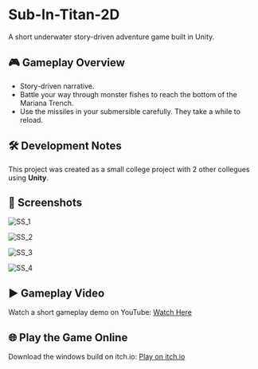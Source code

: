 # Sub-In-Titan-2D

A short underwater story-driven adventure game built in Unity.

## 🎮 Gameplay Overview

- Story-driven narrative.
- Battle your way through monster fishes to reach the bottom of the Mariana Trench.
- Use the missiles in your submersible carefully. They take a while to reload.

## 🛠 Development Notes

This project was created as a small college project with 2 other collegues using **Unity**.

## 📸 Screenshots

![SS_1](https://github.com/user-attachments/assets/35fad6ca-bb35-47a7-b8c7-dc1c6e97c561)

![SS_2](https://github.com/user-attachments/assets/d48af8a5-3cdd-4c29-9871-2aaf08c6a077)

![SS_3](https://github.com/user-attachments/assets/68d71c7e-1052-4f03-9a4d-87a80b5a5a89)

![SS_4](https://github.com/user-attachments/assets/8597b5a9-ccf0-4a4a-944d-2b5bf3ba81b2)

## ▶️ Gameplay Video

Watch a short gameplay demo on YouTube: [Watch Here](https://youtu.be/auT4AUb4sBE)

## 🌐 Play the Game Online

Download the windows build on itch.io: [Play on itch.io](https://ramandeep-singh.itch.io/sub-in-titan-2d)
